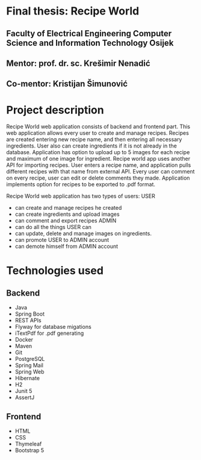 # Final thesis: Recipe World

## Faculty of Electrical Engineering Computer Science and Information Technology Osijek
## Mentor: prof. dr. sc. Krešimir Nenadić
## Co-mentor: Kristijan Šimunović

# Project description

Recipe World web application consists of backend and frontend part.
This web application allows every user to create and manage recipes. Recipes are created entering new recipe name, and then entering all necessary ingredients.
User also can create ingredients if it is not already in the database. Application has option to upload up to 5 images for each recipe and maximum of one image for ingredient.
Recipe world app uses another API for importing recipes. User enters a recipe name, and application pulls different recipes with that name from external API.
Every user can comment on every recipe, user can edit or delete comments they made. Application implements option for recipes to be exported to .pdf format.

Recipe World web application has two types of users:
USER 
- can create and manage recipes he created
- can create ingredients and upload images
- can comment and export recipes
ADMIN
- can do all the things USER can
- can update, delete and manage images on ingredients.
- can promote USER to ADMIN account
- can demote himself from ADMIN account

# Technologies used

## Backend
- Java
- Spring Boot
- REST APIs
- Flyway for database migations
- iTextPdf for .pdf generating
- Docker
- Maven
- Git
- PostgreSQL
- Spring Mail
- Spring Web
- Hibernate
- H2
- Junit 5
- AssertJ

## Frontend
- HTML
- CSS
- Thymeleaf
- Bootstrap 5

